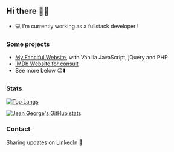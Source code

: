 ## Hi there 👋😄

- 💻 I’m currently working as a fullstack developer !

### Some projects 
- [My Fanciful Website](http://jeangeorge.tk/), with Vanilla JavaScript, jQuery and PHP
- [IMDb Website for consult](https://ibd-movie-lens-frontend.herokuapp.com/#/filmes)
- See more below 😉⬇️

### Stats
[![Top Langs](https://github-readme-stats.vercel.app/api/top-langs/?username=jeanGeorge&layout=default&theme=dark)](https://github.com/anuraghazra/github-readme-stats) 


[![Jean George's GitHub stats](https://github-readme-stats.vercel.app/api?username=jeanGeorge&count_private=true&show_icons=true&theme=dark)](https://github.com/anuraghazra/github-readme-stats)



### Contact
Sharing updates on <a href="https://www.linkedin.com/in/jean-george/">LinkedIn</a> 💼
